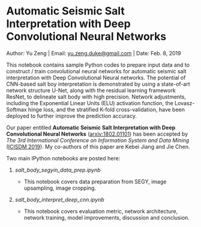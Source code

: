 # Automatic Seismic Salt Interpretation with Deep Convolutional Neural Networks

Author: Yu Zeng   |    Email: yu.zeng.duke@gmail.com   |    Date: Feb. 8, 2019

This notebook contains sample Python codes to prepare input data and to construct / train convolutional neural networks for automatic seismic salt interpretation with Deep Convolutional Neural networks. The potential of CNN-based salt boy interpretation is demonstrated by using a state-of-art network structure U-Net, along with the residual learning framework ResNet, to delineate salt body with high precision. Network adjustments, including the Exponential Linear Units (ELU) activation function, the Lovasz-Softmax hinge loss, and the stratified K-fold cross-validation, have been deployed to further improve the prediction accuracy.

Our paper entitled **Automatic Seismic Salt Interpretation with Deep Convolutional Neural Networks** ([arxiv:1802.01101](https://arxiv.org/abs/1812.01101)) has been accepted by *The 3rd International Conference on Information System and Data Mining* ([ICISDM 2019](http://icisdm.org/)). My co-authors of this paper are Kebei Jiang and Jie Chen.

Two main IPython notebooks are posted here:
1. *salt_body_segyin_data_prep.ipynb* 
   * This notebook covers data preparation from SEGY, image upsampling, image cropping.
   
2. *salt_body_interpret_deep_cnn.ipynb* 
   * This notebook covers evaluation metric, network architecture, network training, model improvements, discussion and conclusion. 
